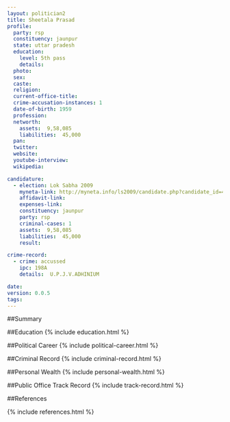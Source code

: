 ```yaml
---
layout: politician2
title: Sheetala Prasad
profile: 
  party: rsp
  constituency: jaunpur
  state: uttar pradesh
  education: 
    level: 5th pass
    details: 
  photo: 
  sex: 
  caste: 
  religion: 
  current-office-title: 
  crime-accusation-instances: 1
  date-of-birth: 1959
  profession: 
  networth: 
    assets:  9,58,085
    liabilities:  45,000
  pan: 
  twitter: 
  website: 
  youtube-interview: 
  wikipedia: 

candidature: 
  - election: Lok Sabha 2009
    myneta-link: http://myneta.info/ls2009/candidate.php?candidate_id=4144
    affidavit-link: 
    expenses-link: 
    constituency: jaunpur 
    party: rsp
    criminal-cases: 1
    assets:  9,58,085
    liabilities:  45,000
    result:  

crime-record: 
  - crime: accussed
    ipc: 198A
    details:  U.P.J.V.ADHINIUM  

date: 
version: 0.0.5
tags: 
---
```

##Summary


##Education
{% include education.html %}


##Political Career
{% include political-career.html %}


##Criminal Record
{% include criminal-record.html %}


##Personal Wealth
{% include personal-wealth.html %}


##Public Office Track Record
{% include track-record.html %}


##References


{% include references.html %}